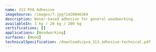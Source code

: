 ```yaml
---
name: 313 PVA Adhesive
imageSource: /images/7.jpg?1420046369
description: Water-based adhesive for general woodworking.
availableIn: 3 kg / 20 kg / 200 kg
certifications: []
applications: [Woodworking]
surfaces: [Wood]
technicalSpecification: /downloads/pva_313_adhesive-technical.pdf
---
```



